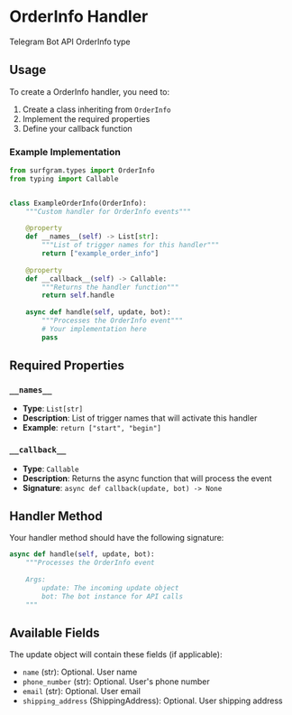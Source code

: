 # OrderInfo Handler

Telegram Bot API OrderInfo type

## Usage

To create a OrderInfo handler, you need to:

1. Create a class inheriting from `OrderInfo`
2. Implement the required properties
3. Define your callback function

### Example Implementation

```python
from surfgram.types import OrderInfo
from typing import Callable


class ExampleOrderInfo(OrderInfo):
    """Custom handler for OrderInfo events"""
    
    @property
    def __names__(self) -> List[str]:
        """List of trigger names for this handler"""
        return ["example_order_info"]
    
    @property
    def __callback__(self) -> Callable:
        """Returns the handler function"""
        return self.handle
    
    async def handle(self, update, bot):
        """Processes the OrderInfo event"""
        # Your implementation here
        pass
```

## Required Properties

### `__names__`
- **Type**: `List[str]`
- **Description**: List of trigger names that will activate this handler
- **Example**: `return ["start", "begin"]`

### `__callback__`
- **Type**: `Callable`
- **Description**: Returns the async function that will process the event
- **Signature**: `async def callback(update, bot) -> None`

## Handler Method

Your handler method should have the following signature:

```python
async def handle(self, update, bot):
    """Processes the OrderInfo event
    
    Args:
        update: The incoming update object
        bot: The bot instance for API calls
    """
```

## Available Fields

The update object will contain these fields (if applicable):

- `name` (str): Optional. User name
- `phone_number` (str): Optional. User's phone number
- `email` (str): Optional. User email
- `shipping_address` (ShippingAddress): Optional. User shipping address
